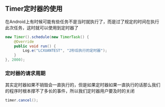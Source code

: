## Timer定时器的使用

在Android上有时候可能有些任务不是当时就执行了，而是过了规定的时间在执行此次任务，这时就可以使用到定时器了

```java
new Timer().schedule(new TimerTask() {
    @Override
    public void run() {
        Log.e("LCXUANTEST", "2秒后执行的定时器");
    }
}, 2000);
```



### 定时器的请求周期

其实定时器如果不销毁会一直执行的，但是如果定时器如果一直执行的话那么我们的程序时根本撑不了多长的事件，所以我们定时器用户要及时的关闭

```java
timer.cancel();
```

